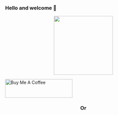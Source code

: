 <h3>
	Hello and welcome 👋
</h3>

<p align="center">
<img height="190" src="https://github-readme-stats.vercel.app/api/top-langs/?username=YurinDoctrine&layout=compact&custom_title=Most used languages&langs_count=10&include_all_commits=true&hide_progress=true&hide_border=true&theme=dark&hide=">

<a href="https://www.buymeacoffee.com/yurindoctrine" target="_blank"><img src="https://cdn.buymeacoffee.com/buttons/v2/default-yellow.png" alt="Buy Me A Coffee" style="height: 60px !important;width: 217px !important;" ></a>
<h3 align="center">
	Or
</h3
[![ko-fi](https://ko-fi.com/img/githubbutton_sm.svg)](https://ko-fi.com/R5R0AGV29)
</p>
